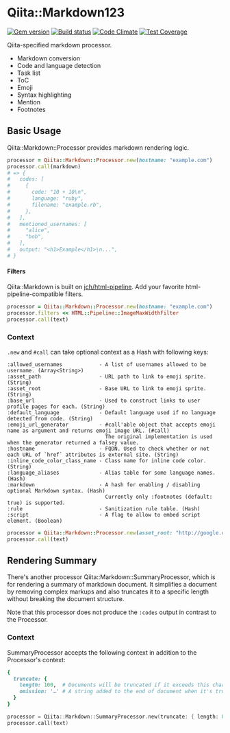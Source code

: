# Qiita::Markdown123

[![Gem version](https://badge.fury.io/rb/qiita-markdown.svg)](https://badge.fury.io/rb/qiita-markdown)
[![Build status](https://travis-ci.org/increments/qiita-markdown.svg)](https://travis-ci.org/increments/qiita-markdown)
[![Code Climate](https://codeclimate.com/github/increments/qiita-markdown/badges/gpa.svg)](https://codeclimate.com/github/increments/qiita-markdown)
[![Test Coverage](https://codeclimate.com/github/increments/qiita-markdown/badges/coverage.svg)](https://codeclimate.com/github/increments/qiita-markdown)

Qiita-specified markdown processor.

- Markdown conversion
- Code and language detection
- Task list
- ToC
- Emoji
- Syntax highlighting
- Mention
- Footnotes

## Basic Usage

Qiita::Markdown::Processor provides markdown rendering logic.

```ruby
processor = Qiita::Markdown::Processor.new(hostname: "example.com")
processor.call(markdown)
# => {
#   codes: [
#     {
#       code: "10 + 10\n",
#       language: "ruby",
#       filename: "example.rb",
#     },
#   ],
#   mentioned_usernames: [
#     "alice",
#     "bob",
#   ],
#   output: "<h1>Example</h1>\n...",
# }
```

#### Filters

Qiita::Markdown is built on [jch/html-pipeline](https://github.com/jch/html-pipeline).
Add your favorite html-pipeline-compatible filters.

```ruby
processor = Qiita::Markdown::Processor.new(hostname: "example.com")
processor.filters << HTML::Pipeline::ImageMaxWidthFilter
processor.call(text)
```

### Context

`.new` and `#call` can take optional context as a Hash with following keys:

```
:allowed_usernames            - A list of usernames allowed to be username. (Array<String>)
:asset_path                   - URL path to link to emoji sprite. (String)
:asset_root                   - Base URL to link to emoji sprite. (String)
:base_url                     - Used to construct links to user profile pages for each. (String)
:default_language             - Default language used if no language detected from code. (String)
:emoji_url_generator          - #call'able object that accepts emoji name as argument and returns emoji image URL. (#call)
                                The original implementation is used when the generator returned a falsey value.
:hostname                     - FQDN. Used to check whether or not each URL of `href` attributes is external site. (String)
:inline_code_color_class_name - Class name for inline code color. (String)
:language_aliases             - Alias table for some language names. (Hash)
:markdown                     - A hash for enabling / disabling optional Markdown syntax. (Hash)
                                Currently only :footnotes (default: true) is supported.
:rule                         - Sanitization rule table. (Hash)
:script                       - A flag to allow to embed script element. (Boolean)
```

```ruby
processor = Qiita::Markdown::Processor.new(asset_root: "http://google.com/assets", hostname: "example.com")
processor.call(text)
```

## Rendering Summary

There's another processor Qiita::Markdown::SummaryProcessor,
which is for rendering a summary of markdown document.
It simplifies a document by removing complex markups
and also truncates it to a specific length without breaking the document structure.

Note that this processor does not produce the `:codes` output in contrast to the Processor.

### Context

SummaryProcessor accepts the following context in addition to the Processor's context:

```ruby
{
  truncate: {
    length: 100,  # Documents will be truncated if it exceeds this character count. (Integer)
    omission: '…' # A string added to the end of document when it's truncated. (String, nil)
  }
}
```

```c
processor = Qiita::Markdown::SummaryProcessor.new(truncate: { length: 80 }, hostname: "example.com")
processor.call(text)
```
